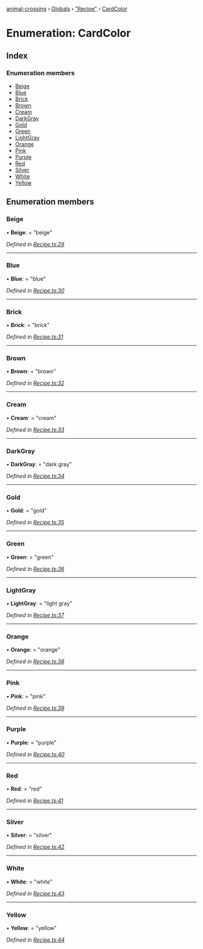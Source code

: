 [animal-crossing](../README.md) › [Globals](../globals.md) › ["Recipe"](../modules/_recipe_.md) › [CardColor](_recipe_.cardcolor.md)

# Enumeration: CardColor

## Index

### Enumeration members

* [Beige](_recipe_.cardcolor.md#beige)
* [Blue](_recipe_.cardcolor.md#blue)
* [Brick](_recipe_.cardcolor.md#brick)
* [Brown](_recipe_.cardcolor.md#brown)
* [Cream](_recipe_.cardcolor.md#cream)
* [DarkGray](_recipe_.cardcolor.md#darkgray)
* [Gold](_recipe_.cardcolor.md#gold)
* [Green](_recipe_.cardcolor.md#green)
* [LightGray](_recipe_.cardcolor.md#lightgray)
* [Orange](_recipe_.cardcolor.md#orange)
* [Pink](_recipe_.cardcolor.md#pink)
* [Purple](_recipe_.cardcolor.md#purple)
* [Red](_recipe_.cardcolor.md#red)
* [Silver](_recipe_.cardcolor.md#silver)
* [White](_recipe_.cardcolor.md#white)
* [Yellow](_recipe_.cardcolor.md#yellow)

## Enumeration members

###  Beige

• **Beige**: = "beige"

*Defined in [Recipe.ts:29](https://github.com/Norviah/animal-crossing/blob/d0e2651/module/types/Recipe.ts#L29)*

___

###  Blue

• **Blue**: = "blue"

*Defined in [Recipe.ts:30](https://github.com/Norviah/animal-crossing/blob/d0e2651/module/types/Recipe.ts#L30)*

___

###  Brick

• **Brick**: = "brick"

*Defined in [Recipe.ts:31](https://github.com/Norviah/animal-crossing/blob/d0e2651/module/types/Recipe.ts#L31)*

___

###  Brown

• **Brown**: = "brown"

*Defined in [Recipe.ts:32](https://github.com/Norviah/animal-crossing/blob/d0e2651/module/types/Recipe.ts#L32)*

___

###  Cream

• **Cream**: = "cream"

*Defined in [Recipe.ts:33](https://github.com/Norviah/animal-crossing/blob/d0e2651/module/types/Recipe.ts#L33)*

___

###  DarkGray

• **DarkGray**: = "dark gray"

*Defined in [Recipe.ts:34](https://github.com/Norviah/animal-crossing/blob/d0e2651/module/types/Recipe.ts#L34)*

___

###  Gold

• **Gold**: = "gold"

*Defined in [Recipe.ts:35](https://github.com/Norviah/animal-crossing/blob/d0e2651/module/types/Recipe.ts#L35)*

___

###  Green

• **Green**: = "green"

*Defined in [Recipe.ts:36](https://github.com/Norviah/animal-crossing/blob/d0e2651/module/types/Recipe.ts#L36)*

___

###  LightGray

• **LightGray**: = "light gray"

*Defined in [Recipe.ts:37](https://github.com/Norviah/animal-crossing/blob/d0e2651/module/types/Recipe.ts#L37)*

___

###  Orange

• **Orange**: = "orange"

*Defined in [Recipe.ts:38](https://github.com/Norviah/animal-crossing/blob/d0e2651/module/types/Recipe.ts#L38)*

___

###  Pink

• **Pink**: = "pink"

*Defined in [Recipe.ts:39](https://github.com/Norviah/animal-crossing/blob/d0e2651/module/types/Recipe.ts#L39)*

___

###  Purple

• **Purple**: = "purple"

*Defined in [Recipe.ts:40](https://github.com/Norviah/animal-crossing/blob/d0e2651/module/types/Recipe.ts#L40)*

___

###  Red

• **Red**: = "red"

*Defined in [Recipe.ts:41](https://github.com/Norviah/animal-crossing/blob/d0e2651/module/types/Recipe.ts#L41)*

___

###  Silver

• **Silver**: = "silver"

*Defined in [Recipe.ts:42](https://github.com/Norviah/animal-crossing/blob/d0e2651/module/types/Recipe.ts#L42)*

___

###  White

• **White**: = "white"

*Defined in [Recipe.ts:43](https://github.com/Norviah/animal-crossing/blob/d0e2651/module/types/Recipe.ts#L43)*

___

###  Yellow

• **Yellow**: = "yellow"

*Defined in [Recipe.ts:44](https://github.com/Norviah/animal-crossing/blob/d0e2651/module/types/Recipe.ts#L44)*

